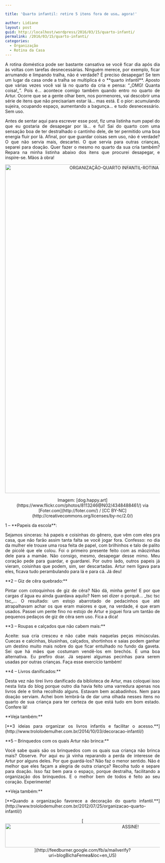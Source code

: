 ```yaml
---

title: 'Quarto infantil: retire 5 itens fora de uso… agora!'

author: Lidiane
layout: post
guid: http://localhost/wordpress/2016/03/15/quarto-infanti/
permalink: /2016/03/15/quarto-infanti/
categories:
  - Organização
  - Rotina da Casa
---
```

<p align="justify">
  A rotina doméstica pode ser bastante cansativa se você ficar dia após dia às voltas com tarefas desnecessárias. Ninguém merece, por exemplo, ficar arrumando e limpando tralha, não é verdade? É preciso desapegar! Se tem um lugar da casa onde a tralha se multiplica é o **quarto infantil**. Aposto que várias vezes você vai lá no quarto da cria e pensa: “_OMG! Quanta coisa!_”. Pois é… acontece comigo também quando entro no quarto de Artur. Ocorre que se a gente olhar bem, nos pormenores, vai descobrir uma série de itens que não precisariam estar lá… mas está. E o pior: acumulando sujeira, ocupando espaço, aumentando a bagunça… e tudo desnecessário. Sem uso.
</p>

<p align="justify">
  Antes de sentar aqui para escrever esse post, fiz uma listinha num papel do que eu gostaria de desapegar por lá… e fui! Sai do quarto com uma sensação boa de ter destralhado o cantinho dele, de ter permitido uma boa energia fluir por lá. Afinal, por que guardar coisas sem uso, não é verdade? O que não servia mais, descartei. O que servia para outras crianças, separei para doação. Quer fazer o mesmo no quarto da sua cria também? Repara na minha listinha abaixo dos itens que procurei desapegar, e inspire-se. Mãos à obra!
</p>

<p align="center">
  <img class="alignnone size-full wp-image-12370" src="http://www.trololodemulher.com.br/blog/wp-content/uploads/2016/04/ORGANIZAÇÃO-QUARTO-INFANTIL-ROTINA-DOMESTICA2.jpg" alt="ORGANIZAÇÃO-QUARTO INFANTIL-ROTINA DOMESTICA[2]" width="800" height="1069" />
</p>

<p align="center">
  Imagem: [dog.happy.art](https://www.flickr.com/photos/8113246@N02/4348488461/)  via [Foter.com](http://foter.com/)  / [CC BY-NC](http://creativecommons.org/licenses/by-nc/2.0/) <b></b>
</p>

<p align="justify">
  1 – **Papeis da escola**:
</p>

<p align="justify">
  Sejamos sinceras: há papeis e coisinhas do gênero, que vêm com eles pra casa, que não farão assim tanta falta se você jogar fora. Confesso: no dia da mulher ele trouxe uma rosa feita de papel, com brilhinhos e talo de palito de picolé que ele colou. Foi o primeiro presente feito com as mãozinhas dele para a mamãe. Não consigo, mesmo, desapegar desse mimo. Meu coração pede para guardar, e guardarei. Por outro lado, outros papeis já vieram, coisinhas que podem, sim, ser descartadas. Artur nem ligava para eles, ficava tudo perambulando para lá e para cá. Já deu!
</p>

<p align="justify">
  **2 – Giz de cêra quebrado:**
</p>

<p align="justify">
  Pintar com cotoquinhos de giz de cêra? Não dá, minha gente! E por que cargas d´água eu ainda guardava aquilo? Nem sei dizer o porquê… _tsc tsc tsc_… O resultado: um estojo abarrotado de pedacinhos que até atrapalhavam achar os que eram maiores e que, na verdade, é que eram usados. Passei um pente fino no estojo de Artur e joguei fora um tantão de pequenos pedaços de giz de cêra sem uso. Fica a dica!
</p>

<p align="justify">
  **3 – Roupas e calçados que não cabem mais:**
</p>

<p align="justify">
  Aceite: sua cria cresceu e não cabe mais naquelas peças minúsculas. Cuecas e calcinhas, blusinhas, calçados, shortinhos e saias podem ganhar um destino muito mais nobre do que ficar entulhado no fundo da gaveta. Sei que há mães que costumam vendê-los em brechós. É uma boa alternativa. Eu prefiro doar. Já separei algumas pecinhas para serem usadas por outras crianças. Faça esse exercício também!
</p>

<p align="justify">
  **4 – Livros danificados:**
</p>

<p align="justify">
  Desta vez não tirei livro danificado da biblioteca de Artur, mas coloquei isso nesta lista do blog porque outro dia havia feito uma varredura apenas nos livros dele e tinha recolhido alguns. Estavam bem acabadinhos. Nem para doação serviam. Achei bom lembrá-la de dar uma olhada nesses itens no quarto de sua criança para ter certeza de que está tudo em bom estado. Confere lá!
</p>

<p align="justify">
  **Veja também:**
</p>

<p align="justify">
  [**3 ideias para organizar os livros infantis e facilitar o acesso.**](http://www.trololodemulher.com.br/2014/10/03/decoracao-infantil/) 
</p>

<p align="justify">
  **5 – Brinquedos com os quais Artur não brinca:**
</p>

<p align="justify">
  Você sabe quais são os brinquedos com os quais sua criança não brinca mais? Observe. Por aqui eu já vinha reparando a perda de interesse de Artur por alguns deles. Por que guardá-los? Não faz o menor sentido. Não é melhor que eles façam a alegria de outra criança? Recolha tudo e separe para doação. Isso faz bem para o espaço, porque destralha, facilitando a organização dos brinquedos. E o melhor bem de todos é feito ao seu coração. Experimente!
</p>

<p align="justify">
  **Veja também:**
</p>

<p align="justify">
  [**Quando a organização favorece a decoração do quarto infantil.**](http://www.trololodemulher.com.br/2012/07/25/organizacao-quarto-infantil/) 
</p>

<p align="center">
  [<img class="alignnone size-full wp-image-10439" src="http://www.trololodemulher.com.br/blog/wp-content/uploads/2014/09/ASSINE.png" alt="ASSINE!" width="800" height="78" />](http://feedburner.google.com/fb/a/mailverify?uri=blogBichaFemea&loc=en_US) 
</p>

<p align="justify">